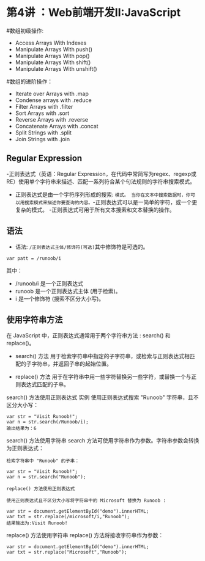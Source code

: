 # 第4讲 ：Web前端开发II:JavaScript

#数组初级操作:
- Access  Arrays With Indexes
- Manipulate Arrays With push()
- Manipulate Arrays With pop()
- Manipulate Arrays With shift()
- Manipulate Arrays With unshift()

#数组的进阶操作：
- Iterate over Arrays with .map 
- Condense arrays with .reduce
- Filter Arrays with .filter
- Sort Arrays with .sort
- Reverse Arrays with .reverse
- Concatenate Arrays with .concat
- Split Strings with .split
- Join Strings with .join
## Regular Expression
-正则表达式（英语：Regular Expression，在代码中常简写为regex、regexp或RE）使用单个字符串来描述、匹配一系列符合某个句法规则的字符串搜索模式。
- 正则表达式是由一个字符序列形成的搜索:  ```模式。
当你在文本中搜索数据时，你可以用搜索模式来描述你要查询的内容。```-正则表达式可以是一简单的字符，或一个更复杂的模式。
-正则表达式可用于所有文本搜索和文本替换的操作。
## 语法
- 语法:  ```/正则表达式主体/修饰符(可选)```其中修饰符是可选的。
```
var patt = /runoob/i
```
其中： 
- /runoob/i  是一个正则表达式
- runoob  是一个正则表达式主体 (用于检索)。
- i  是一个修饰符 (搜索不区分大小写)。


## 使用字符串方法
在 JavaScript 中，正则表达式通常用于两个字符串方法 : search() 和 replace()。

- search() 方法 用于检索字符串中指定的子字符串，或检索与正则表达式相匹配的子字符串，并返回子串的起始位置。

- replace() 方法 用于在字符串中用一些字符替换另一些字符，或替换一个与正则表达式匹配的子串。

search() 方法使用正则表达式
实例
使用正则表达式搜索 "Runoob" 字符串，且不区分大小写：

```
var str = "Visit Runoob!"; 
var n = str.search(/Runoob/i);
输出结果为：6
```
search() 方法使用字符串
search 方法可使用字符串作为参数。字符串参数会转换为正则表达式：

```
检索字符串中 "Runoob" 的子串：

var str = "Visit Runoob!"; 
var n = str.search("Runoob");

replace() 方法使用正则表达式
```

```
使用正则表达式且不区分大小写将字符串中的 Microsoft 替换为 Runoob :

var str = document.getElementById("demo").innerHTML; 
var txt = str.replace(/microsoft/i,"Runoob");
结果输出为:Visit Runoob!

```

replace() 方法使用字符串
replace() 方法将接收字符串作为参数：
```
var str = document.getElementById("demo").innerHTML; 
var txt = str.replace("Microsoft","Runoob");
```

